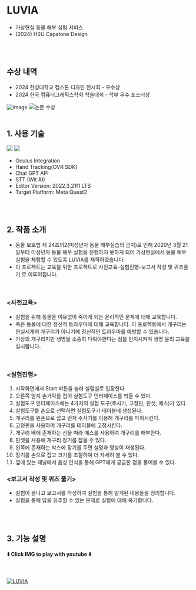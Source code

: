 



# LUVIA 
- 가상현실 동물 해부 실험 서비스
- (2024) HSU Capstone Design
<br>
<br>

## 수상 내역
- 2024 한성대학교 캡스톤 디자인 전시회 - 우수상
- 2024 한국 컴퓨터그래픽스학회 학술대회 - 학부 우수 포스터상

![image](https://github.com/R-VAM/LUVIA/assets/56534003/6674099a-bc19-43af-9b28-8292d599098f)
![논문 수상](https://github.com/user-attachments/assets/34c4c684-1409-4ba5-b8c5-4f480b1b34af)
<br>
<br>

## 1. 사용 기술
<img src="https://img.shields.io/badge/unity-%23000000.svg?style=for-the-badge&logo=unity&logoColor=white"/> <img src="https://img.shields.io/badge/c%23-%23239120.svg?style=for-the-badge&logo=c-sharp&logoColor=white"/>
- Oculus Integration
- Hand Tracking(OVR SDK)
- Chat GPT API
- STT (Wit AI)
- Editor Version: 2022.3.21f1 LTS
- Target Platform: Meta Quest2
 <br>
 <br>
 
## 2. 작품 소개
 - 동물 보호법 제 24조의2(미성년자 동물 해부실습의 금지)로 인해 2020년 3월 21일부터 미성년자 동물 해부 실험을 진행하지 못하게 되어 가상현실에서 동물 해부 실험을 체험할 수 있도록 LUVIA를 제작하였습니다.
 - 이 프로젝트는 교육을 위한 프로젝트로 사전교육-실험진행-보고서 작성 및 퀴즈풀기 로 이루어집니다.
<br>

### <사전교육>
- 실험을 위해 동물을 이유없이 죽이게 되는 윤리적인 문제에 대해 교육합니다.
- 죽은 동물에 대한 정신적 트라우마에 대해 교육합니다. 이 프로젝트에서 개구리는 현실세계의 개구리가 아니기에 정신적인 트라우마를 예방할 수 있습니다.
- 가상의 개구리지만 생명을 소중히 다뤄야한다는 점을 인지시켜며 생명 윤리 교육을 실시합니다.
<br>
   
### <실험진행>
1. 시작화면에서 Start 버튼을 눌러 실험실로 입장한다.
2. 오른쪽 엄지 손가락을 접어 실험도구 인터페이스를 띄울 수 있다.
3. 실험도구 인터페이스에는 4가지의 실험 도구(주사기, 고정핀, 핀셋, 메스)가 있다.
4. 실험도구를 손으로 선택하면 실험도구가 테이블에 생성된다.
5. 개구리를 왼손으로 잡고 먼저 주사기를 이용해 개구리를 마취시킨다.
6. 고정핀을 사용하여 개구리를 테이블에 고정시킨다.
7. 개구리 배에 존재하는 선을 따라 메스를 사용하여 개구리를 해부한다.
8. 핀셋을 사용해 개구리 장기를 잡을 수 있다.
9. 왼쪽에 존재하는 박스에 장기를 두면 설명과 영상이 재생된다.
10. 장기를 손으로 잡고 크기를 조절하여 더 자세히 볼 수 있다.
11. 옆에 있는 패널에서 음성 인식을 통해 GPT에게 궁금한 점을 물어볼 수 있다.

### <보고서 작성 및 퀴즈 풀기>
- 실험이 끝나고 보고서를 작성하여 실험을 통해 알게된 내용들을 정리합니다.
- 실험을 통해 답을 유추할 수 있는 문제로 실험에 대해 복기합니다.
<br>
<br>

## 3. 기능 설명
#### ⬇️ Click IMG to play with youtube ⬇️
<br>

[![LUVIA](http://img.youtube.com/vi/M_PIp5lVdVc/0.jpg)](https://youtu.be/M_PIp5lVdVc?t=0s) 
